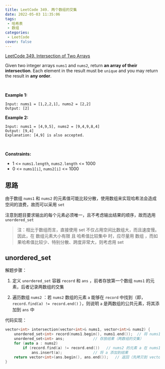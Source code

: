 ```yaml
---
title: LeetCode 349. 两个数组的交集
date: 2022-05-03 11:35:06
tags:
 - 哈希表
 - 数组
categories:
 - LeetCode
cover: false
---
```


[LeetCode 349. Intersection of Two Arrays](https://leetcode-cn.com/problems/intersection-of-two-arrays/)

Given two integer arrays `nums1` and `nums2`, return **an array of their intersection**. Each element in the result must be `unique` and you may return the result in **any order**.

 

**Example 1:**

    Input: nums1 = [1,2,2,1], nums2 = [2,2]
    Output: [2]


**Example 2:**

    Input: nums1 = [4,9,5], nums2 = [9,4,9,8,4]
    Output: [9,4]
    Explanation: [4,9] is also accepted.
 

**Constraints:**

 - 1 <= `nums1.length`, `nums2.length` <= 1000
 - 0 <= `nums1[i]`, `nums2[i]` <= 1000


## 思路

由于数组 `nums1` 和 `nums2` 的元素值可能比较分散，使用数组来实现哈希法会造成空间的浪费，故而可以采用 `set`

注意到题目要求输出的每个元素必须唯一，且不考虑输出结果的顺序，故而选用 `unordered_set`

> 注：相比于数组而言，直接使用 set 不仅占用空间比数组大，而且速度慢。因此，在 数组元素大小有限 且 哈希值比较集中 时，应尽量用 数组 ，而如果哈希值比较少、特别分散、跨度非常大，则考虑用 set

## unordered_set

解题步骤：

1. 定义 `unordered_set` 容器 `record` 和 `ans` ，前者存放第一个数组 `nums1` 的元素，后者记录两数组的交集

2. 遍历数组 `nums2` ：若 `nums2` 数组的元素 `a` 能够在 `record` 中找到（即，`record.find(a) != record.end()` ），则说明 `a` 是两数组的公共元素，将其添加到 `ans` 中

代码实现：

```cpp
vector<int> intersection(vector<int>& nums1, vector<int>& nums2) {
    unordered_set<int> record(nums1.begin(), nums1.end());  // 将 nums1 拷贝到 unordered_set 容器
    unordered_set<int> ans;             // 存放结果（两数组的交集）
    for (auto a : nums2)
        if (record.find(a) != record.end())   // nums2 的元素 a 在 nums1 中出现过
            ans.insert(a);              // 将 a 添加到结果
    return vector<int>(ans.begin(), ans.end());   // 返回（先拷贝到 vector ，因为返回值的类型是 vector<int>）
}
```